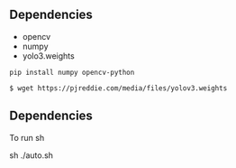  ## Dependencies
  * opencv
  * numpy
  * yolo3.weights
  
`pip install numpy opencv-python`

`$ wget https://pjreddie.com/media/files/yolov3.weights`
 
  ## Dependencies
To run sh

sh ./auto.sh 
